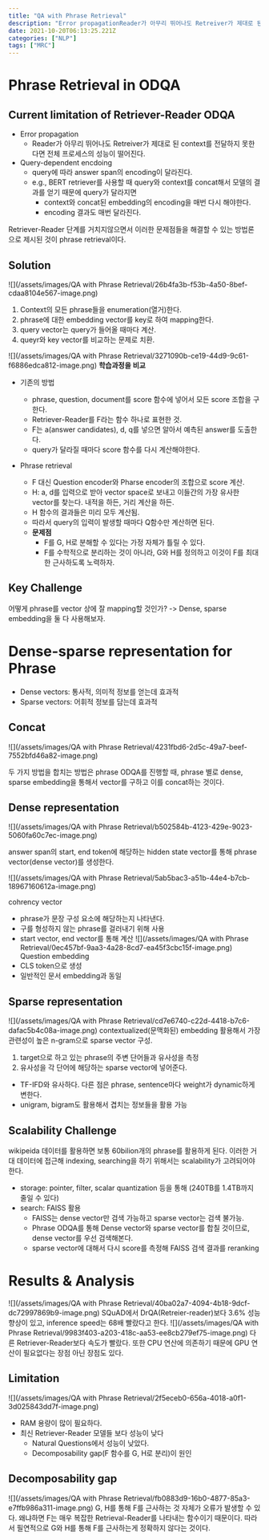 ```yaml
---
title: "QA with Phrase Retrieval"
description: "Error propagationReader가 아무리 뛰어나도 Retreiver가 제대로 된 context를 전달하지 못한다면 전체 프로세스의 성능이 떨어진다.Query-dependent encdoingquery에 따라 answer span의 encoding이 달라진다."
date: 2021-10-20T06:13:25.221Z
categories: ["NLP"]
tags: ["MRC"]
---
```

# Phrase Retrieval in ODQA
## Current limitation of Retriever-Reader ODQA
- Error propagation
  - Reader가 아무리 뛰어나도 Retreiver가 제대로 된 context를 전달하지 못한다면 전체 프로세스의 성능이 떨어진다.
- Query-dependent encdoing
  - query에 따라 answer span의 encoding이 달라진다. 
  - e.g., BERT retriever를 사용할 때 query와 context를 concat해서 모델의 결과를 얻기 때문에 query가 달라지면 
    - context와 concat된 embedding의 encoding을 매번 다시 해야한다.
    - encoding 결과도 매번 달라진다.
    
Retriever-Reader 단계를 거치지않으면서 이러한 문제점들을 해결할 수 있는 방법론으로 제시된 것이 phrase retrieval이다.


## Solution
![](/assets/images/QA with Phrase Retrieval/26b4fa3b-f53b-4a50-8bef-cdaa8104e567-image.png)
1. Context의 모든 phrase들을 enumeration(열거)한다.
2. phrase에 대한 embedding vector를 key로 하여 mapping한다.
3. query vector는 query가 들어올 때마다 계산.
4. queyr와 key vector를 비교하는 문제로 치환.

![](/assets/images/QA with Phrase Retrieval/3271090b-ce19-44d9-9c61-f6886edca812-image.png)
**학습과정을 비교**
- 기존의 방법
  - phrase, question, document를 score 함수에 넣어서 모든 score 조합을 구한다. 
  - Retriever-Reader를 F라는 함수 하나로 표현한 것.
  - F는 a(answer candidates), d, q를 넣으면 알아서 예측된 answer를 도출한다.
  - query가 달라질 때마다 score 함수를 다시 계산해야한다.
  
- Phrase retrieval
  - F 대신 Question encoder와 Pharse encoder의 조합으로 score 계산.
  - H: a, d를 입력으로 받아 vector space로 보내고 이들간의 가장 유사한 vector를 찾는다. 내적을 하든, 거리 계산을 하든.
  - H 함수의 결과들은 미리 모두 계산됨. 
  - 따라서 query의 입력이 발생할 때마다 Q함수만 계산하면 된다.
  - **문제점**
    - F를 G, H로 분해할 수 있다는 가정 자체가 틀릴 수 있다.
    - F를 수학적으로 분리하는 것이 아니라, G와 H를 정의하고 이것이 F를 최대한 근사하도록 노력하자.
    
    
## Key Challenge
어떻게 phrase를 vector 상에 잘 mapping할 것인가?
-> Dense, sparse embedding을 둘 다 사용해보자.

# Dense-sparse representation for Phrase
- Dense vectors: 통사적, 의미적 정보를 얻는데 효과적
- Sparse vectors: 어휘적 정보를 담는데 효과적

## Concat
![](/assets/images/QA with Phrase Retrieval/4231fbd6-2d5c-49a7-beef-7552bfd46a82-image.png)

두 가지 방법을 합치는 방법은 phrase ODQA를 진행할 때, phrase 별로 dense, sparse embedding을 통해서 vector를 구하고 이를 concat하는 것이다.

## Dense representation
![](/assets/images/QA with Phrase Retrieval/b502584b-4123-429e-9023-5060fa60c7ec-image.png)

answer span의 start, end token에 해당하는 hidden state vector를 통해 phrase vector(dense vector)를 생성한다.

![](/assets/images/QA with Phrase Retrieval/5ab5bac3-a51b-44e4-b7cb-18967160612a-image.png)

cohrency vector
- phrase가 문장 구성 요소에 해당하는지 나타낸다.
- 구를 형성하지 않는 phrase를 걸러내기 위해 사용
- start vector, end vector를 통해 계산
![](/assets/images/QA with Phrase Retrieval/0ec457bf-9aa3-4a28-8cd7-ea45f3cbc15f-image.png)
Question embedding
- CLS token으로 생성
- 일반적인 문서 embedding과 동일


## Sparse representation
![](/assets/images/QA with Phrase Retrieval/cd7e6740-c22d-4418-b7c6-dafac5b4c08a-image.png)
contextualized(문맥화된) embedding 활용해서 가장 관련성이 높은 n-gram으로 sparse vector 구성.
1. target으로 하고 있는 phrase의 주변 단어들과 유사성을 측정
2. 유사성을 각 단어에 해당하는 sparse vector에 넣어준다.

- TF-IFD와 유사하다. 다른 점은 phrase, sentence마다 weight가 dynamic하게 변한다.
- unigram, bigram도 활용해서 겹치는 정보들을 활용 가능

## Scalability Challenge
wikipeida 데이터를 활용하면 보통 60bilion개의 phrase를 활용하게 된다. 이러한 거대 데이터에 접근해 indexing, searching을 하기 위해서는 scalability가 고려되어야 한다.

- storage: pointer, filter, scalar quantization 등을 통해 (240TB를 1.4TB까지 줄일 수 있다)
- search: FAISS 활용
  - FAISS는 dense vector만 검색 가능하고 sparse vector는 검색 불가능.
  - Phrase ODQA를 통해 Dense vector와 sparse vector를 합칠 것이므로, dense vector를 우선 검색해본다.
  - sparse vector에 대해서 다시 score를 측정해 FAISS 검색 결과를 reranking
  
 
# Results & Analysis
![](/assets/images/QA with Phrase Retrieval/40ba02a7-4094-4b18-9dcf-dc72997869b9-image.png)
SQuAD에서 DrQA(Retreier-reader)보다 3.6% 성능향상이 있고, inference speed는 68배 빨랐다고 한다. 
![](/assets/images/QA with Phrase Retrieval/9983f403-a203-418c-aa53-ee8cb279ef75-image.png)
다른 Retriever-Reader보다 속도가 빨랐다. 또한 CPU 연산에 의존하기 때문에 GPU 연산이 필요없다는 장점 아닌 장점도 있다.

## Limitation
![](/assets/images/QA with Phrase Retrieval/2f5eceb0-656a-4018-a0f1-3d025843dd7f-image.png)

- RAM 용량이 많이 필요하다.
- 최신 Retriever-Reader 모델들 보다 성능이 낮다
  - Natural Questions에서 성능이 낮았다.
  - Decomposability gap(F 함수를 G, H로 분리)이 원인
  
## Decomposability gap
![](/assets/images/QA with Phrase Retrieval/fb0883d9-16b0-4877-85a3-e7ffb986a311-image.png)
G, H를 통해 F를 근사하는 것 자체가 오류가 발생할 수 있다. 왜냐하면 F는 매우 복잡한 Retrieval-Reader를 나타내는 함수이기 때문이다. 따라서 필연적으로 G와 H를 통해 F를 근사하는게 정확하지 않다는 것이다.






